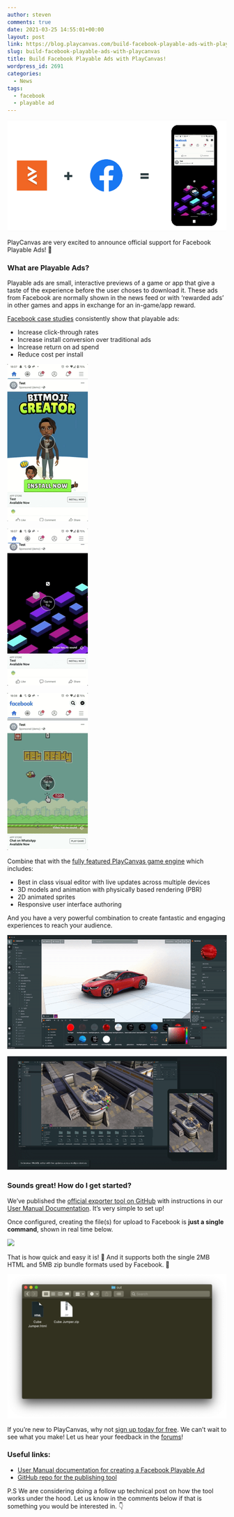 ```yaml
---
author: steven
comments: true
date: 2021-03-25 14:55:01+00:00
layout: post
link: https://blog.playcanvas.com/build-facebook-playable-ads-with-playcanvas/
slug: build-facebook-playable-ads-with-playcanvas
title: Build Facebook Playable Ads with PlayCanvas!
wordpress_id: 2691
categories:
  - News
tags:
  - facebook
  - playable ad
---
```


[![](/assets/media/FB-GIF3-10-2021_11-27-57-1.gif)](/assets/media/FB-GIF3-10-2021_11-27-57-1.gif)

PlayCanvas are very excited to announce official support for Facebook Playable Ads! 🚀

### What are Playable Ads?

Playable ads are small, interactive previews of a game or app that give a taste of the experience before the user choses to download it. These ads from Facebook are normally shown in the news feed or with ‘rewarded ads’ in other games and apps in exchange for an in-game/app reward.

[Facebook case studies](https://www.facebook.com/business/success/categories/playable-ads) consistently show that playable ads:

- Increase click-through rates
- Increase install conversion over traditional ads
- Increase return on ad spend
- Reduce cost per install

[![](/assets/media/image.gif)](/assets/media/image.gif)

[![](/assets/media/image-1.gif)](/assets/media/image-1.gif)

[![](/assets/media/image-2.gif)](/assets/media/image-2.gif)

Combine that with the [fully featured PlayCanvas game engine](https://playcanvas.com/features) which includes:

- Best in class visual editor with live updates across multiple devices
- 3D models and animation with physically based rendering (PBR)
- 2D animated sprites
- Responsive user interface authoring

And you have a very powerful combination to create fantastic and engaging experiences to reach your audience.

[![](/assets/media/Kapture-2021-03-08-at-18.33.18-1.gif)](/assets/media/Kapture-2021-03-08-at-18.33.18-1.gif)

[![](/assets/media/Kapture-2021-03-10-at-11.38.54-1.gif)](/assets/media/Kapture-2021-03-10-at-11.38.54-1.gif)

### Sounds great! How do I get started?

We’ve published the [official exporter tool on GitHub](https://github.com/playcanvas/playcanvas-rest-api-tools#converting-a-project-into-a-single-html-file) with instructions in our [User Manual Documentation](https://developer.playcanvas.com/en/user-manual/publishing/playable-ads/fb-playable-ads/). It’s very simple to set up!

Once configured, creating the file(s) for upload to Facebook is **just a single command**, shown in real time below.

[![](/assets/media/playable-ad-workflow.gif)](/assets/media/playable-ad-workflow.gif)

That is how quick and easy it is! 💪 And it supports both the single 2MB HTML and 5MB zip bundle formats used by Facebook. 🙌

[![](/assets/media/Screenshot-2021-03-08-at-16.25.13-1-1024x670.png)](/assets/media/Screenshot-2021-03-08-at-16.25.13-1.png)

If you’re new to PlayCanvas, why not [sign up today for free](https://playcanvas.com/). We can’t wait to see what you make! Let us hear your feedback in the [forums](https://forum.playcanvas.com/)!

### Useful links:

- [User Manual documentation for creating a Facebook Playable Ad](https://developer.playcanvas.com/en/user-manual/publishing/playable-ads/fb-playable-ads/)
- [GitHub repo for the publishing tool](https://github.com/playcanvas/playcanvas-rest-api-tools#converting-a-project-into-a-single-html-file)

P.S We are considering doing a follow up technical post on how the tool works under the hood. Let us know in the comments below if that is something you would be interested in. 👇
